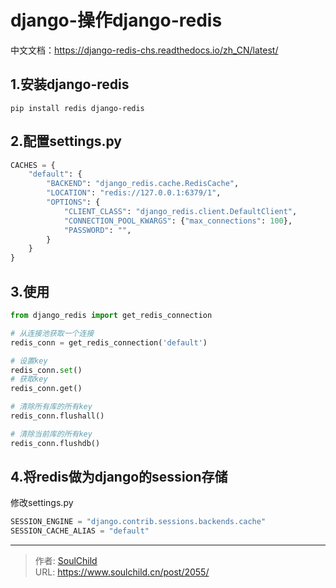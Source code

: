 # django-操作django-redis

<!--more-->
中文文档：https://django-redis-chs.readthedocs.io/zh_CN/latest/
## 1.安装django-redis
```pip install redis django-redis``` 

## 2.配置settings.py
```python
CACHES = {
    "default": {
        "BACKEND": "django_redis.cache.RedisCache",
        "LOCATION": "redis://127.0.0.1:6379/1",
        "OPTIONS": {
            "CLIENT_CLASS": "django_redis.client.DefaultClient",
            "CONNECTION_POOL_KWARGS": {"max_connections": 100},
            "PASSWORD": "",
        }
    }
}
```

## 3.使用
```python
from django_redis import get_redis_connection

# 从连接池获取一个连接
redis_conn = get_redis_connection('default')

# 设置key
redis_conn.set()
# 获取key
redis_conn.get()

# 清除所有库的所有key
redis_conn.flushall()

# 清除当前库的所有key
redis_conn.flushdb()
```

## 4.将redis做为django的session存储
修改settings.py
```python
SESSION_ENGINE = "django.contrib.sessions.backends.cache"
SESSION_CACHE_ALIAS = "default"
```


---

> 作者: [SoulChild](https://www.soulchild.cn)  
> URL: https://www.soulchild.cn/post/2055/  

